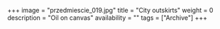 +++
image = "przedmiescie_019.jpg"
title = "City outskirts"
weight = 0
description = "Oil on canvas"
availability = ""
tags = ["Archive"]
+++
